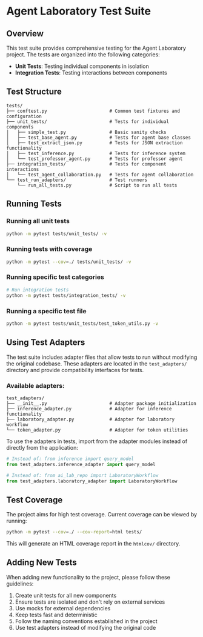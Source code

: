 # Agent Laboratory Test Suite

## Overview
This test suite provides comprehensive testing for the Agent Laboratory project. The tests are organized into the following categories:

- **Unit Tests**: Testing individual components in isolation
- **Integration Tests**: Testing interactions between components

## Test Structure
```
tests/
├── conftest.py                       # Common test fixtures and configuration
├── unit_tests/                       # Tests for individual components
│   ├── simple_test.py                # Basic sanity checks
│   ├── test_base_agent.py            # Tests for agent base classes
│   ├── test_extract_json.py          # Tests for JSON extraction functionality
│   ├── test_inference.py             # Tests for inference system
│   └── test_professor_agent.py       # Tests for professor agent
├── integration_tests/                # Tests for component interactions
│   └── test_agent_collaboration.py   # Tests for agent collaboration
└── test_run_adapters/                # Test runners
    └── run_all_tests.py              # Script to run all tests
```

## Running Tests

### Running all unit tests
```bash
python -m pytest tests/unit_tests/ -v
```

### Running tests with coverage
```bash
python -m pytest --cov=./ tests/unit_tests/ -v
```

### Running specific test categories
```bash
# Run integration tests
python -m pytest tests/integration_tests/ -v
```

### Running a specific test file
```bash
python -m pytest tests/unit_tests/test_token_utils.py -v
```

## Using Test Adapters

The test suite includes adapter files that allow tests to run without modifying the original codebase. These adapters are located in the `test_adapters/` directory and provide compatibility interfaces for tests.

### Available adapters:
```
test_adapters/
├── __init__.py                       # Adapter package initialization
├── inference_adapter.py              # Adapter for inference functionality
├── laboratory_adapter.py             # Adapter for laboratory workflow
└── token_adapter.py                  # Adapter for token utilities
```

To use the adapters in tests, import from the adapter modules instead of directly from the application:

```python
# Instead of: from inference import query_model
from test_adapters.inference_adapter import query_model

# Instead of: from ai_lab_repo import LaboratoryWorkflow
from test_adapters.laboratory_adapter import LaboratoryWorkflow
```

## Test Coverage
The project aims for high test coverage. Current coverage can be viewed by running:
```bash
python -m pytest --cov=./ --cov-report=html tests/
```

This will generate an HTML coverage report in the `htmlcov/` directory.

## Adding New Tests
When adding new functionality to the project, please follow these guidelines:
1. Create unit tests for all new components
2. Ensure tests are isolated and don't rely on external services
3. Use mocks for external dependencies
4. Keep tests fast and deterministic
5. Follow the naming conventions established in the project
6. Use test adapters instead of modifying the original code